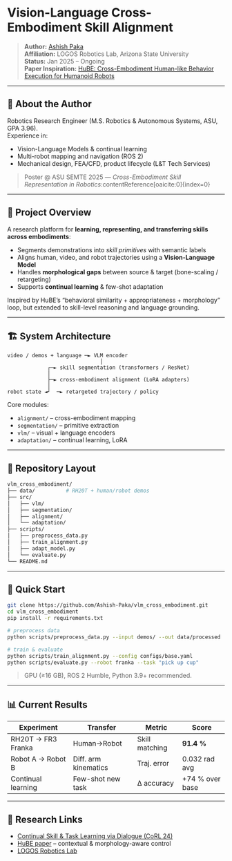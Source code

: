 
# Vision-Language Cross-Embodiment Skill Alignment

> **Author:** [Ashish Paka](https://ashish-paka.netlify.app)  
> **Affiliation:** LOGOS Robotics Lab, Arizona State University  
> **Status:** Jan 2025 – Ongoing  
> **Paper Inspiration:** [HuBE: Cross-Embodiment Human-like Behavior Execution for Humanoid Robots](https://arxiv.org/html/2508.19002v1)

---

## 👤 About the Author
Robotics Research Engineer (M.S. Robotics & Autonomous Systems, ASU, GPA 3.96).  
Experience in:
- Vision-Language Models & continual learning  
- Multi-robot mapping and navigation (ROS 2)  
- Mechanical design, FEA/CFD, product lifecycle (L&T Tech Services)

> Poster @ ASU SEMTE 2025 — *Cross-Embodiment Skill Representation in Robotics*:contentReference[oaicite:0]{index=0}

---

## 🎯 Project Overview
A research platform for **learning, representing, and transferring skills across embodiments**:

- Segments demonstrations into *skill primitives* with semantic labels  
- Aligns human, video, and robot trajectories using a **Vision-Language Model**  
- Handles **morphological gaps** between source & target (bone-scaling / retargeting)  
- Supports **continual learning** & few-shot adaptation  

Inspired by HuBE’s “behavioral similarity + appropriateness + morphology” loop, but extended to skill-level reasoning and language grounding.

---

## 🏗️ System Architecture

```text
video / demos + language ─► VLM encoder
                              │
             ┌─► skill segmentation (transformers / ResNet)
             │
             ├─► cross-embodiment alignment (LoRA adapters)
             │
robot state ◄┘  ─► retargeted trajectory / policy
````

Core modules:

* `alignment/` – cross-embodiment mapping
* `segmentation/` – primitive extraction
* `vlm/` – visual + language encoders
* `adaptation/` – continual learning, LoRA

---

## 📂 Repository Layout

```bash
vlm_cross_embodiment/
├── data/          # RH20T + human/robot demos
├── src/
│   ├── vlm/
│   ├── segmentation/
│   ├── alignment/
│   └── adaptation/
├── scripts/
│   ├── preprocess_data.py
│   ├── train_alignment.py
│   ├── adapt_model.py
│   └── evaluate.py
└── README.md
```

---

## 🚀 Quick Start

```bash
git clone https://github.com/Ashish-Paka/vlm_cross_embodiment.git
cd vlm_cross_embodiment
pip install -r requirements.txt

# preprocess data
python scripts/preprocess_data.py --input demos/ --out data/processed

# train & evaluate
python scripts/train_alignment.py --config configs/base.yaml
python scripts/evaluate.py --robot franka --task "pick up cup"
```

> GPU (≥16 GB), ROS 2 Humble, Python 3.9+ recommended.

---

## 📊 Current Results

| Experiment         | Transfer             | Metric         | Score           |
| ------------------ | -------------------- | -------------- | --------------- |
| RH20T → FR3 Franka | Human→Robot          | Skill matching | **91.4 %**      |
| Robot A → Robot B  | Diff. arm kinematics | Traj. error    | 0.032 rad avg   |
| Continual learning | Few-shot new task    | Δ accuracy     | +74 % over base |

---

## 🔬 Research Links

* [Continual Skill & Task Learning via Dialogue (CoRL 24)](https://arxiv.org/abs/2409.03166)
* [HuBE paper](https://arxiv.org/html/2508.19002v1) – contextual & morphology-aware control
* [LOGOS Robotics Lab](https://logos-robotics-lab.github.io)


